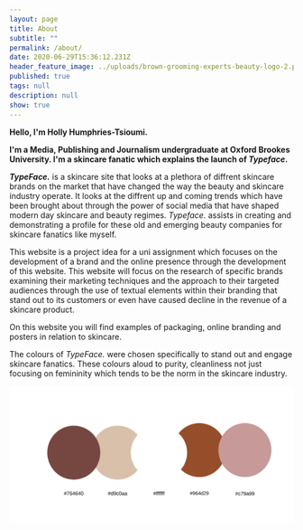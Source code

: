 ```yaml
---
layout: page
title: About
subtitle: ""
permalink: /about/
date: 2020-06-29T15:36:12.231Z
header_feature_image: ../uploads/brown-grooming-experts-beauty-logo-2.png
published: true
tags: null
description: null
show: true
---
```

**Hello, I'm Holly Humphries-Tsioumi.** 

**I'm a Media, Publishing and Journalism undergraduate at Oxford Brookes University. I'm a skincare fanatic which explains the launch of *Typeface*.**

***TypeFace.*** is a skincare site that looks at a plethora of diffrent skincare brands on the market that have changed the way the beauty and skincare industry operate. It looks at the diffrent up and coming trends which have been brought about through the power of social media that have shaped modern day skincare and beauty regimes. *Typeface.* assists in creating and demonstrating a profile for these old and emerging beauty companies for skincare fanatics like myself. 

This website is a project idea for a uni assignment which focuses on the development of a brand and the online presence through the development of this website. This website will focus on the research of specific brands examining their marketing techniques and the approach to their targeted audiences through the use of textual elements within their branding that stand out to its customers or even have caused decline in the revenue of a skincare product.

On this website you will find examples of packaging, online branding and posters in relation to skincare.

The colours of *TypeFace.* were chosen specifically to stand out and engage skincare fanatics. These colours aloud to purity, cleanliness not just focusing on femininity which tends to be the norm in the skincare industry.

![](../uploads/typeface.-2.png)